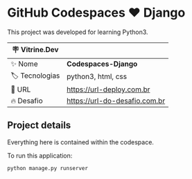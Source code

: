 # GitHub Codespaces ♥️ Django

This project was developed for learning Python3.

| :placard: Vitrine.Dev |     |
| -------------  | --- |
| :sparkles: Nome        | **Codespaces-Django**
| :label: Tecnologias | python3, html, css
| :rocket: URL         | https://url-deploy.com.br
| :fire: Desafio     | https://url-do-desafio.com.br

<!-- Inserir imagem com a #vitrinedev ao final do link 
![](https://via.placeholder.com/1200x500.png?text=imagem+lindona+do+meu+projeto#vitrinedev)-->

## Project details

Everything here is contained within the codespace.

To run this application:

```python
python manage.py runserver
```

